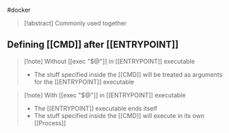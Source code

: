 #docker 
>[!abstract] Commonly used together


## Defining [[CMD]] after [[ENTRYPOINT]]
>[!note] Without [[exec "$@"]] in [[ENTRYPOINT]] executable
>- The stuff specified inside the [[CMD]] will be treated as arguments for the [[ENTRYPOINT]] executable 

>[!note] With [[exec "$@"]] in [[ENTRYPOINT]] executable
>- The [[ENTRYPOINT]] executable ends itself
>- The stuff specified inside the [[CMD]] will execute in its own [[Process]]


